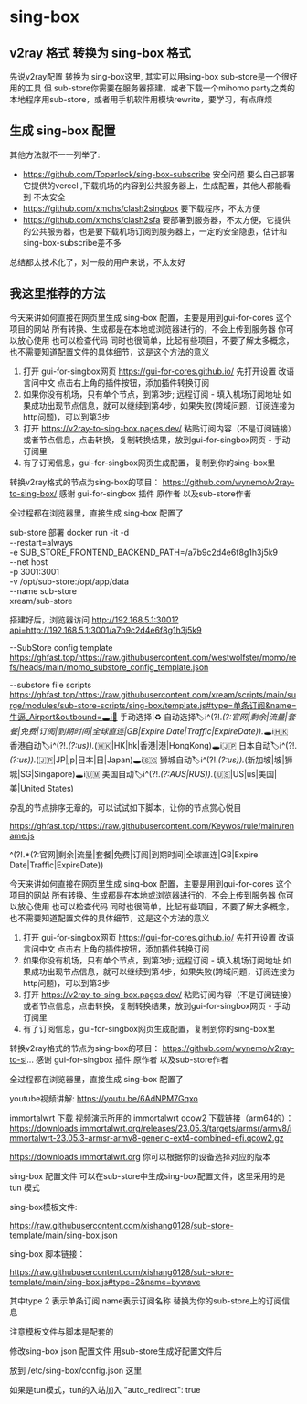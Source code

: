 # sing-box
## v2ray 格式 转换为 sing-box 格式
先说v2ray配置 转换为 sing-box这里, 其实可以用sing-box
sub-store是一个很好用的工具 但 sub-store你需要在服务器搭建，或者下载一个mihomo party之类的本地程序用sub-store，或者用手机软件用模块rewrite，要学习，有点麻烦

## 生成 sing-box 配置

其他方法就不一一列举了:
+ https://github.com/Toperlock/sing-box-subscribe 安全问题 要么自己部署 它提供的vercel ,下载机场的内容到公共服务器上，生成配置，其他人都能看到 不太安全
+ https://github.com/xmdhs/clash2singbox 要下载程序，不太方便
+ https://github.com/xmdhs/clash2sfa 要部署到服务器，不太方便，它提供的公共服务器，也是要下载机场订阅到服务器上，一定的安全隐患，估计和sing-box-subscribe差不多

总结都太技术化了，对一般的用户来说，不太友好

## 我这里推荐的方法
今天来讲如何直接在网页里生成 sing-box 配置，主要是用到gui-for-cores 这个项目的网站
所有转换、生成都是在本地或浏览器进行的，不会上传到服务器 你可以放心使用 也可以检查代码
同时也很简单，比起有些项目，不要了解太多概念，也不需要知道配置文件的具体细节，这是这个方法的意义

1. 打开 gui-for-singbox网页 https://gui-for-cores.github.io/ 先打开设置 改语言问中文 点击右上角的插件按钮，添加插件转换订阅
2. 如果你没有机场，只有单个节点，到第3步; 远程订阅 - 填入机场订阅地址 如果成功出现节点信息，就可以继续到第4步，如果失败(跨域问题，订阅连接为http问题)，可以到第3步
3. 打开 https://v2ray-to-sing-box.pages.dev/ 粘贴订阅内容（不是订阅链接）或者节点信息，点击转换，复制转换结果，放到gui-for-singbox网页 - 手动订阅里
4. 有了订阅信息，gui-for-singbox网页生成配置，复制到你的sing-box里

转换v2ray格式的节点为sing-box的项目： https://github.com/wynemo/v2ray-to-sing-box/ 感谢 gui-for-singbox 插件 原作者 以及sub-store作者

全过程都在浏览器里，直接生成 sing-box 配置了

sub-store 部署
docker run -it -d \
--restart=always \
-e SUB_STORE_FRONTEND_BACKEND_PATH=/a7b9c2d4e6f8g1h3j5k9 \
--net host \
-p 3001:3001 \
-v /opt/sub-store:/opt/app/data \
--name sub-store \
xream/sub-store

搭建好后，浏览器访问 http://192.168.5.1:3001?api=http://192.168.5.1:3001/a7b9c2d4e6f8g1h3j5k9

--SubStore config template
https://ghfast.top/https://raw.githubusercontent.com/westwolfster/momo/refs/heads/main/momo_substore_config_template.json

--substore file scripts
https://ghfast.top/https://raw.githubusercontent.com/xream/scripts/main/surge/modules/sub-store-scripts/sing-box/template.js#type=单条订阅&name=牛逼_Airport&outbound=🕳ℹ️🐸 手动选择|♻️ 自动选择🏷ℹ️^(?!.*(?:官网|剩余|流量|套餐|免费|订阅|到期时间|全球直连|GB|Expire Date|Traffic|ExpireDate)).*🕳ℹ️🇭🇰 香港自动🏷ℹ️^(?!.*(?:us)).*(🇭🇰|HK|hk|香港|港|HongKong)🕳ℹ️🇯🇵 日本自动🏷ℹ️^(?!.*(?:us)).*(🇯🇵|JP|jp|日本|日|Japan)🕳ℹ️🇸🇬 狮城自动🏷ℹ️^(?!.*(?:us)).*(新加坡|坡|狮城|SG|Singapore)🕳ℹ️🇺🇲 美国自动🏷ℹ️^(?!.*(?:AUS|RUS)).*(🇺🇸|US|us|美国|美|United States)

杂乱的节点排序无章的，可以试试如下脚本，让你的节点赏心悦目

https://ghfast.top/https://raw.githubusercontent.com/Keywos/rule/main/rename.js

^(?!.*(?:官网|剩余|流量|套餐|免费|订阅|到期时间|全球直连|GB|Expire Date|Traffic|ExpireDate))

今天来讲如何直接在网页里生成 sing-box 配置，主要是用到gui-for-cores 这个项目的网站
所有转换、生成都是在本地或浏览器进行的，不会上传到服务器 你可以放心使用 也可以检查代码
同时也很简单，比起有些项目，不要了解太多概念，也不需要知道配置文件的具体细节，这是这个方法的意义

1. 打开 gui-for-singbox网页 https://gui-for-cores.github.io/ 先打开设置 改语言问中文 点击右上角的插件按钮，添加插件转换订阅
2. 如果你没有机场，只有单个节点，到第3步; 远程订阅 - 填入机场订阅地址 如果成功出现节点信息，就可以继续到第4步，如果失败(跨域问题，订阅连接为http问题)，可以到第3步
3. 打开 https://v2ray-to-sing-box.pages.dev/ 粘贴订阅内容（不是订阅链接）或者节点信息，点击转换，复制转换结果，放到gui-for-singbox网页 - 手动订阅里
4. 有了订阅信息，gui-for-singbox网页生成配置，复制到你的sing-box里

转换v2ray格式的节点为sing-box的项目： https://github.com/wynemo/v2ray-to-si... 感谢 gui-for-singbox 插件 原作者 以及sub-store作者

全过程都在浏览器里，直接生成 sing-box 配置了

youtube视频讲解: https://youtu.be/6AdNPM7Gqxo

immortalwrt 下载
视频演示所用的 immortalwrt qcow2 下载链接（arm64的）： https://downloads.immortalwrt.org/releases/23.05.3/targets/armsr/armv8/immortalwrt-23.05.3-armsr-armv8-generic-ext4-combined-efi.qcow2.gz

https://downloads.immortalwrt.org 你可以根据你的设备选择对应的版本

sing-box 配置文件
可以在sub-store中生成sing-box配置文件，这里采用的是 tun 模式

sing-box模板文件:

https://raw.githubusercontent.com/xishang0128/sub-store-template/main/sing-box.json

sing-box 脚本链接：

https://raw.githubusercontent.com/xishang0128/sub-store-template/main/sing-box.js#type=2&name=bywave

其中type 2 表示单条订阅 name表示订阅名称 替换为你的sub-store上的订阅信息

注意模板文件与脚本是配套的

修改sing-box json 配置文件
用sub-store生成好配置文件后

放到 /etc/sing-box/config.json 这里

如果是tun模式，tun的入站加入 "auto_redirect": true



